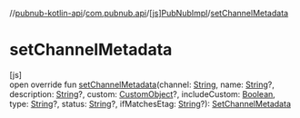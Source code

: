 //[pubnub-kotlin-api](../../../index.md)/[com.pubnub.api](../index.md)/[[js]PubNubImpl](index.md)/[setChannelMetadata](set-channel-metadata.md)

# setChannelMetadata

[js]\
open override fun [setChannelMetadata](set-channel-metadata.md)(channel: [String](https://kotlinlang.org/api/core/kotlin-stdlib/kotlin/-string/index.html), name: [String](https://kotlinlang.org/api/core/kotlin-stdlib/kotlin/-string/index.html)?, description: [String](https://kotlinlang.org/api/core/kotlin-stdlib/kotlin/-string/index.html)?, custom: [CustomObject](../../com.pubnub.kmp/-custom-object/index.md)?, includeCustom: [Boolean](https://kotlinlang.org/api/core/kotlin-stdlib/kotlin/-boolean/index.html), type: [String](https://kotlinlang.org/api/core/kotlin-stdlib/kotlin/-string/index.html)?, status: [String](https://kotlinlang.org/api/core/kotlin-stdlib/kotlin/-string/index.html)?, ifMatchesEtag: [String](https://kotlinlang.org/api/core/kotlin-stdlib/kotlin/-string/index.html)?): [SetChannelMetadata](../../com.pubnub.api.endpoints.objects.channel/-set-channel-metadata/index.md)
